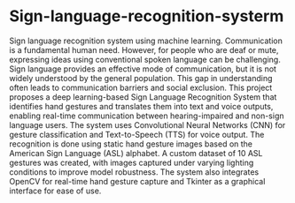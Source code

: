 # Sign-language-recognition-systerm
Sign language recognition system using machine learning. 
        Communication is a fundamental human need. However, for people who are deaf or mute, expressing ideas using conventional spoken language can be challenging. Sign language provides an effective mode of communication, but it is not widely understood by the general population. This gap in understanding often leads to communication barriers and social exclusion. This project proposes a deep learning-based Sign Language Recognition System that identifies hand gestures and translates them into text and voice outputs, enabling real-time communication between hearing-impaired and non-sign language users. The system uses Convolutional Neural Networks (CNN) for gesture classification and Text-to-Speech (TTS) for voice output. The recognition is done using static hand gesture images based on the American Sign Language (ASL) alphabet. A custom dataset of 10 ASL gestures was created, with images captured under varying lighting conditions to improve model robustness. The system also integrates OpenCV for real-time hand gesture capture and Tkinter as a graphical interface for ease of use.
        
